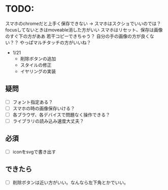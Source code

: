 # TODO:
スマホのchromeだと上手く保存できない
→ スマホはスクショでいいのでは？
focusしてないときはmoveable消した方がいい
スマホはリセット、保存は画像のすぐ下の方がああ
若干コピーできちゃう？
自分の手の画像の方が良くない？？
やっぱマルチタッチの方がいいね？
- 1/21
  - 削除ボタンの追加
  - スタイルの修正
  - イヤリングの実装
## 疑問
- [ ] フォント指定ある？
- [ ] スマホの時の画像保存いける？
- [ ] 各ブラウザ、各デバイスで問題なく操作できる？
- [ ] ライブラリの読み込み速度大丈夫？
## 必須
- [ ] iconをsvgで書き出す
## できたら
- [ ] 削除ボタンは近い方がいい。なんなら左下角とかでいい。